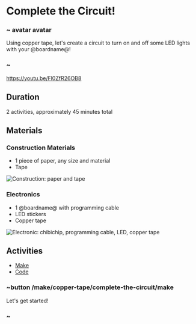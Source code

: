 # Complete the Circuit! 

### ~ avatar avatar 
Using copper tape, let's create a circuit to turn on and off some LED lights with your @boardname@! 
### ~ 

https://youtu.be/Fl0ZfR26OB8

## Duration 

2 activities, approximately 45 minutes total 

## Materials 

### Construction Materials 
* 1 piece of paper, any size and material 
* Tape 

![Construction: paper and tape](/static/cp/tutorial/ctc/construction.JPG)

### Electronics
* 1 @boardname@ with programming cable  
* LED stickers 
* Copper tape 

![Electronic: chibichip, programming cable, LED, copper tape](/static/cp/tutorial/ctc/electronic.JPG)

## Activities 
* [Make](/make/copper-tape/complete-the-circuit/make)
* [Code](/make/copper-tape/complete-the-circuit/code)

### ~button /make/copper-tape/complete-the-circuit/make

Let's get started! 

### ~ 